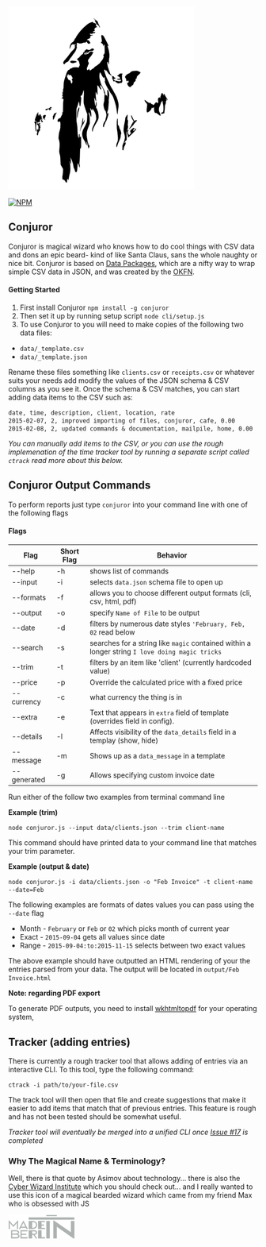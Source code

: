 ![The Magical Conjuror](images/bearded-wizard.png)

[![NPM](https://nodei.co/npm/conjuror.png)](https://nodei.co/npm/conjuror/)

Conjuror
---

Conjuror is magical wizard who knows how to do cool things with CSV data and dons an epic beard- kind of like Santa Claus, sans the whole naughty or nice bit. Conjuror is based on [Data Packages](http://data.okfn.org/doc/publish), which are a nifty way to wrap simple CSV data in JSON, and was created by the [OKFN](http://okfn.org).

#### Getting Started

1. First install Conjuror `npm install -g conjuror`
1. Then set it up by running setup script `node cli/setup.js`
2. To use Conjuror to you will need to make copies of the following two data files:

* `data/_template.csv`
* `data/_template.json`

Rename these files something like `clients.csv` or `receipts.csv` or whatever suits your needs add modify the values of the JSON schema & CSV columns as you see it. Once the schema & CSV matches, you can start adding data items to the CSV such as:

```
date, time, description, client, location, rate
2015-02-07, 2, improved importing of files, conjuror, cafe, 0.00
2015-02-08, 2, updated commands & documentation, mailpile, home, 0.00
```

*You can manually add items to the CSV, or you can use the rough implemenation of the time tracker tool by running a separate script called `ctrack` read more about this below.*

## Conjuror Output Commands

To perform reports just type `conjuror` into your command line with one of the following flags

#### Flags

Flag | Short Flag | Behavior
------------ | ------------- | -------------
--help | -h | shows list of commands
--input | -i | selects `data.json` schema file to open up
--formats | -f | allows you to choose different output formats (cli, csv, html, pdf)
--output | -o | specify `Name of File` to be output
--date | -d | filters by numerous date styles `'February, Feb, 02` read below
--search | -s | searches for a string like `magic` contained within a longer string `I love doing magic tricks`
--trim | -t | filters by an item like 'client' (currently hardcoded value)
--price | -p | Override the calculated price with a fixed price
--currency | -c | what currency the thing is in
--extra | -e | Text that appears in `extra` field of template (overrides field in config).
--details | -l | Affects visibility of the `data_details` field in a templay (show, hide)
--message | -m | Shows up as a `data_message` in a template
--generated | -g | Allows specifying custom invoice date

Run either of the follow two examples from terminal command line

**Example (trim)**

```
node conjuror.js --input data/clients.json --trim client-name
```

This command should have printed data to your command line that matches your trim parameter.

**Example (output & date)**

```
node conjuror.js -i data/clients.json -o "Feb Invoice" -t client-name --date=Feb
```

The following examples are formats of dates values you can pass using the `--date` flag

- Month - `February` or `Feb` or `02` which picks month of current year
- Exact - `2015-09-04` gets all values since date
- Range - `2015-09-04:to:2015-11-15` selects between two exact values


The above example should have outputted an HTML rendering of your the entries parsed from your data. The output will be located in `output/Feb Invoice.html`

**Note: regarding PDF export**

To generate PDF outputs, you need to install [wkhtmltopdf](http://wkhtmltopdf.org/downloads.html) for your operating system,


Tracker (adding entries)
------------------------

There is currently a rough tracker tool that allows adding of entries via an interactive CLI. To this tool, type the following command:

```
ctrack -i path/to/your-file.csv
```

The track tool will then open that file and create suggestions that make it easier to add items that match that of previous entries. This feature is rough and has not been tested should be somewhat useful.

*Tracker tool will eventually be merged into a unified CLI once [Issue #17](https://github.com/bnvk/Conjuror/issues/17) is completed*

### Why The Magical Name & Terminology?

Well, there is that quote by Asimov about technology... there is also the [Cyber Wizard Institute](https://github.com/CyberWizardInstitute) which you should check out... and I really wanted to use this icon of a magical bearded wizard which came from my friend Max who is obsessed with JS

![Made in Berlin](images/Made-in-Berlin.png)
